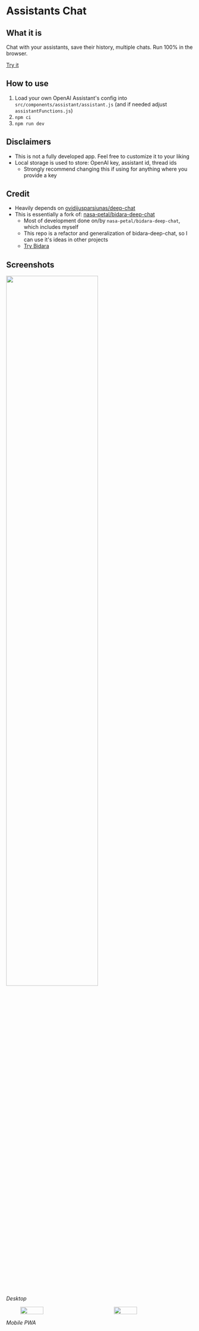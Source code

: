 # Assistants Chat
## What it is
Chat with your assistants, save their history, multiple chats. Run 100% in the browser.

[Try it](https://jackitaliano.github.io/assistants-chat/)

## How to use
1. Load your own OpenAI Assistant's config into `src/components/assistant/assistant.js` (and if needed adjust `assistantFunctions.js`)
2. `npm ci`
3. `npm run dev`

## Disclaimers
- This is not a fully developed app. Feel free to customize it to your liking
- Local storage is used to store: OpenAI key, assistant id, thread ids
  - Strongly recommend changing this if using for anything where you provide a key

## Credit
- Heavily depends on [ovidijusparsiunas/deep-chat](https://github.com/ovidijusparsiunas/deep-chat)
- This is essentially a fork of: [nasa-petal/bidara-deep-chat](https://github.com/nasa-petal/bidara-deep-chat)
  - Most of development done on/by `nasa-petal/bidara-deep-chat`, which includes myself
  - This repo is a refactor and generalization of bidara-deep-chat, so I can use it's ideas in other projects
  - [Try Bidara](https://nasa-petal.github.io/bidara-deep-chat/)

## Screenshots

<img src="https://github.com/jackitaliano/assistants-chat/assets/93797825/1d78391c-0325-400f-874f-178fb92df9bf" width="70%"/>

*Desktop*

<div style="display: flex; justify-content: space-around;">
<img src="https://github.com/jackitaliano/assistants-chat/assets/93797825/a07d5b65-f19f-4ade-bffb-164bc9fe9f74" width="35%"/>
<img src="https://github.com/jackitaliano/assistants-chat/assets/93797825/023121fc-0189-4256-93ba-2311ac723356" width="35%"/>
</div>

*Mobile PWA*
